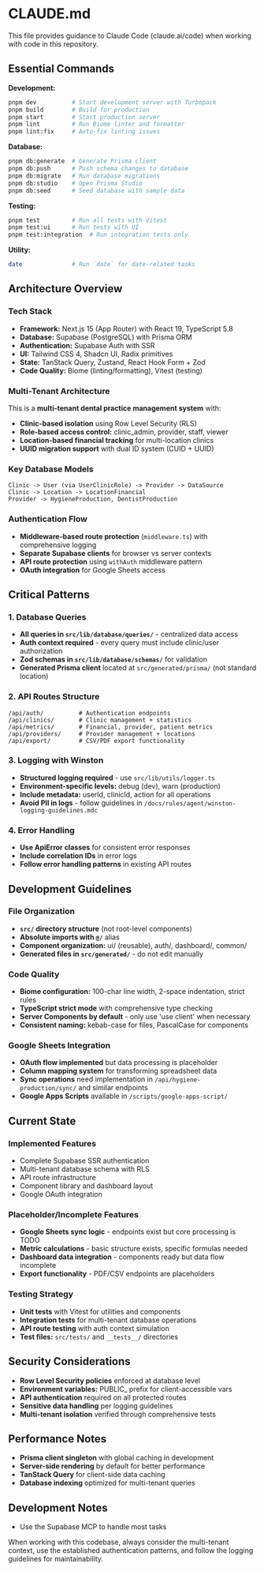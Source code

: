 # CLAUDE.md

This file provides guidance to Claude Code (claude.ai/code) when working with code in this repository.

## Essential Commands

**Development:**
```bash
pnpm dev          # Start development server with Turbopack
pnpm build        # Build for production
pnpm start        # Start production server
pnpm lint         # Run Biome linter and formatter
pnpm lint:fix     # Auto-fix linting issues
```

**Database:**
```bash
pnpm db:generate  # Generate Prisma client
pnpm db:push      # Push schema changes to database
pnpm db:migrate   # Run database migrations
pnpm db:studio    # Open Prisma Studio
pnpm db:seed      # Seed database with sample data
```

**Testing:**
```bash
pnpm test         # Run all tests with Vitest
pnpm test:ui      # Run tests with UI
pnpm test:integration  # Run integration tests only
```

**Utility:**
```bash
date              # Run `date` for date-related tasks
```

## Architecture Overview

### Tech Stack
- **Framework:** Next.js 15 (App Router) with React 19, TypeScript 5.8
- **Database:** Supabase (PostgreSQL) with Prisma ORM
- **Authentication:** Supabase Auth with SSR
- **UI:** Tailwind CSS 4, Shadcn UI, Radix primitives
- **State:** TanStack Query, Zustand, React Hook Form + Zod
- **Code Quality:** Biome (linting/formatting), Vitest (testing)

### Multi-Tenant Architecture
This is a **multi-tenant dental practice management system** with:
- **Clinic-based isolation** using Row Level Security (RLS)
- **Role-based access control:** clinic_admin, provider, staff, viewer
- **Location-based financial tracking** for multi-location clinics
- **UUID migration support** with dual ID system (CUID + UUID)

### Key Database Models
```
Clinic -> User (via UserClinicRole) -> Provider -> DataSource
Clinic -> Location -> LocationFinancial
Provider -> HygieneProduction, DentistProduction
```

### Authentication Flow
- **Middleware-based route protection** (`middleware.ts`) with comprehensive logging
- **Separate Supabase clients** for browser vs server contexts
- **API route protection** using `withAuth` middleware pattern
- **OAuth integration** for Google Sheets access

## Critical Patterns

### 1. Database Queries
- **All queries in `src/lib/database/queries/`** - centralized data access
- **Auth context required** - every query must include clinic/user authorization
- **Zod schemas in `src/lib/database/schemas/`** for validation
- **Generated Prisma client** located at `src/generated/prisma/` (not standard location)

### 2. API Routes Structure
```
/api/auth/          # Authentication endpoints
/api/clinics/       # Clinic management + statistics
/api/metrics/       # Financial, provider, patient metrics
/api/providers/     # Provider management + locations
/api/export/        # CSV/PDF export functionality
```

### 3. Logging with Winston
- **Structured logging required** - use `src/lib/utils/logger.ts`
- **Environment-specific levels:** debug (dev), warn (production)
- **Include metadata:** userId, clinicId, action for all operations
- **Avoid PII in logs** - follow guidelines in `/docs/rules/agent/winston-logging-guidelines.mdc`

### 4. Error Handling
- **Use ApiError classes** for consistent error responses
- **Include correlation IDs** in error logs
- **Follow error handling patterns** in existing API routes

## Development Guidelines

### File Organization
- **`src/` directory structure** (not root-level components)
- **Absolute imports with `@/`** alias
- **Component organization:** ui/ (reusable), auth/, dashboard/, common/
- **Generated files in `src/generated/`** - do not edit manually

### Code Quality
- **Biome configuration:** 100-char line width, 2-space indentation, strict rules
- **TypeScript strict mode** with comprehensive type checking
- **Server Components by default** - only use 'use client' when necessary
- **Consistent naming:** kebab-case for files, PascalCase for components

### Google Sheets Integration
- **OAuth flow implemented** but data processing is placeholder
- **Column mapping system** for transforming spreadsheet data
- **Sync operations** need implementation in `/api/hygiene-production/sync/` and similar endpoints
- **Google Apps Scripts** available in `/scripts/google-apps-script/`

## Current State

### Implemented Features
- Complete Supabase SSR authentication
- Multi-tenant database schema with RLS
- API route infrastructure
- Component library and dashboard layout
- Google OAuth integration

### Placeholder/Incomplete Features
- **Google Sheets sync logic** - endpoints exist but core processing is TODO
- **Metric calculations** - basic structure exists, specific formulas needed
- **Dashboard data integration** - components ready but data flow incomplete
- **Export functionality** - PDF/CSV endpoints are placeholders

### Testing Strategy
- **Unit tests** with Vitest for utilities and components
- **Integration tests** for multi-tenant database operations
- **API route testing** with auth context simulation
- **Test files:** `src/tests/` and `__tests__/` directories

## Security Considerations

- **Row Level Security policies** enforced at database level
- **Environment variables:** PUBLIC_ prefix for client-accessible vars
- **API authentication** required on all protected routes
- **Sensitive data handling** per logging guidelines
- **Multi-tenant isolation** verified through comprehensive tests

## Performance Notes

- **Prisma client singleton** with global caching in development
- **Server-side rendering** by default for better performance
- **TanStack Query** for client-side data caching
- **Database indexing** optimized for multi-tenant queries

## Development Notes

- Use the Supabase MCP to handle most tasks

When working with this codebase, always consider the multi-tenant context, use the established authentication patterns, and follow the logging guidelines for maintainability.